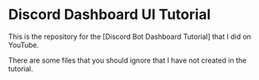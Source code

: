 # Discord Dashboard UI Tutorial

This is the repository for the [Discord Bot Dashboard Tutorial] that I did on YouTube.

There are some files that you should ignore that I have not created in the tutorial. 
